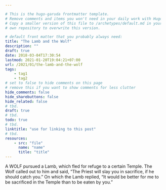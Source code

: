 ```yaml
---

# This is the hugo-garuda frontmatter template.
# Remove comments and items you won't need in your daily work with Hugo.
# Copy a smaller version of this file to /archetypes/default.md in your
# own repository to overwrite this version.

# default front matter that you probably always need:
title: "The Lamb and the Wolf"
description: ""
draft: true
date: 2018-03-04T17:30:54
lastmod: 2021-01-20T19:04:21+07:00
url: /2021/01/the-lamb-and-the-wolf
tags:
    - tag1
    - tag2
# set to false to hide comments on this page
# remove this if you want to show comments for less clutter
hide_comments: false
hide_sharebuttons: false
hide_related: false
# tbd.
draft: true
# tbd.
todo: true
# tbd.
linktitle: "use for linking to this post"
# tbd.
resources:
    - src: "file"
      name: "name"
      title: "title"
---
```

A WOLF pursued a Lamb, which fled for refuge to a certain Temple. The Wolf called out to him and said, “The Priest will slay you in sacrifice, if he should catch you.” On which the Lamb replied, “It would be better for me to be sacrificed in the Temple than to be eaten by you.”



